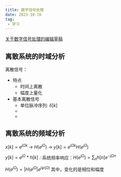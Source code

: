 ```yaml
---
title: 数字信号处理
date: 2023-10-16
tag: 
 - 学习
---
```

[关于数字信号处理的编辑草稿](https://www.jianguoyun.com/p/DXZL3hEQ6ICHDBiuj54FIAA (访问密码：7890))
## 离散系统的时域分析
离散信号：
* 特点
  * 时间上离散
  * 幅度上量化
* 基本离散信号
  * 单位脉冲序列: $\delta[k]$
  * 
  * 


## 离散系统的频域分析
$x[k]=e^{j\Omega k}$   $\to$   $H(e^{j\Omega})$   $\to$  $y[k]=e^{j\Omega k}H(e^{j\Omega})$

$y[k]=e^{j\Omega} * h[k]$
$\therefore$系统频率响应：$H(e^{j\Omega})=\sum_n h[n]e^{-j\Omega n}$

$H(e^{j\Omega}) = | H(e^{j\Omega} |e^{j\psi (\Omega)}$
其中，变化的是相位和幅度


